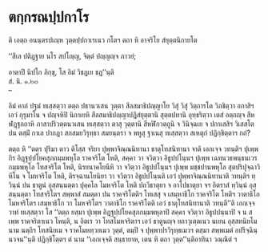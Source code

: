 <h1>ตกฺกรณปฺปกาโร</h1>
<p>ติ เอตฺถ อนนฺตรปเญฺห วุตฺตปฺปกาเรเนว กโตฯ ตถา หิ อาจริโย สํยุตฺตนิกายโต</p>


<p>
‘‘สีเล ปติฎฺฐาย นโร สปโญฺญ, จิตฺตํ ปญฺญญฺจ ภาวยํ;  
  
อาตาปี นิปโก ภิกฺขุ, โส อิมํ วิชฎเย ชฎ’’นฺติ  
สํ. นิ. ๑.๒๓  
–  
</p>
  
<p>อิมํ คาถํ ปฐมํ ทเสฺสตฺวา ตตฺถ ปธานวเสน วุตฺตา สีลสมาธิปญฺญาโย วิสุํ วิสุํ วิตฺถารโต วิภชิตฺวา อกาสิฯ เอวํ กุรุมาโน จ ปญฺจหิปิ นิกาเยหิ สีลสมาธิปญฺญาปฎิสํยุตฺตานิ สุตฺตปทานิ อุทฺธริตฺวา เตสํ อตฺถญฺจ สีหฬฎฺฐกถาหิ ภาสาปริวตฺตนวเสน ทเสฺสตฺวา ตาสุ วุตฺตานิ สีหฬิกวตฺถูนิ จ วินิจฺฉเย จ ปกาเสสิฯ วิเสสโต ปน ตสฺมิํ  กาเล ปากฎา สกสมยวิรุทฺธา สมยนฺตรา จ พหูสุ ฐาเนสุ ทเสฺสตฺวา สเหตุกํ ปฎิกฺขิตฺตาฯ กถํ?</p>


<p>ตตฺถ หิ  ‘‘ตตฺร ปุริมา ตาว ติโสฺส จริยา ปุพฺพาจิณฺณนิทานา ธาตุโทสนิทานา จาติ เอกเจฺจ วทนฺติฯ ปุเพฺพ กิร อิฎฺฐปฺปโยคสุภกมฺมพหุโล ราคจริโต โหติ, สคฺคา วา จวิตฺวา อิธูปปโนฺนฯ ปุเพฺพ เฉทนวธพนฺธนเวรกมฺมพหุโล โทสจริโต โหติ, นิรยนาคโยนีหิ วา จวิตฺวา อิธูปปโนฺนฯ ปุเพฺพ มชฺชปานพหุโล สุตปริปุจฺฉาวิหีโน จ โมหจริโต โหติ, ติรจฺฉานโยนิยา วา จวิตฺวา อิธูปปโนฺนติ เอวํ ปุพฺพาจิณฺณนิทานาติ วทนฺติฯ ทฺวินฺนํ ปน ธาตูนํ อุสฺสนฺนตฺตา ปุคฺคโล โมหจริโต โหติ ปถวีธาตุยา จ อาโปธาตุยา จฯ อิตราสํ ทฺวินฺนํ อุสฺสนฺนตฺตา โทสจริโตฯ สพฺพาสํ สมตฺตา ปน ราคจริโตติฯ โทเสสุ จ เสมฺหาธิโก ราคจริโต โหติฯ วาตาธิโก โมหจริโตฯ เสมฺหาธิโก วา โมหจริโตฯ วาตาธิโก ราคจริโตติ เอวํ ธาตุโทสนิทานาติ วทนฺตี’’ติ เอกเจฺจวาทํ ทเสฺสตฺวา โส ‘‘ตตฺถ ยสฺมา ปุเพฺพ อิฎฺฐปฺปโยคสุภกมฺมพหุลาปิ สคฺคา จวิตฺวา อิธูปปนฺนาปิ จ น สเพฺพ ราคจริตาเนว โหนฺติ, น อิตเร วา โทสโมหจริตาฯ เอวํ ธาตูนญฺจ ยถาวุเตฺตเนว นเยน อุสฺสทนิยโม นาม นตฺถิฯ โทสนิยเม จ ราคโมหทฺวยเมว วุตฺตํ, ตมฺปิ จ ปุพฺพาปรวิรุทฺธเมวฯ ตสฺมา สพฺพเมตํ อปริจฺฉินฺนวจน’’นฺติ  ปฎิกฺขิโตฺตฯ ตํ  นาม  ‘‘เอกเจฺจติ  สนฺธายาห, เตน หิ  ตถา วุตฺต’’นฺติอาทินา วณฺณิตํ ฯ</p>





